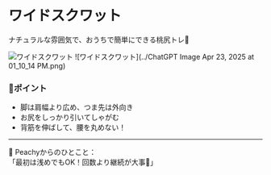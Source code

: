 # ワイドスクワット

ナチュラルな雰囲気で、おうちで簡単にできる桃尻トレ🩷  

![ワイドスクワット](../images/wide-squat.jpg)
![ワイドスクワット](../ChatGPT Image Apr 23, 2025 at 01_10_14 PM.png)
### 🔸ポイント
- 脚は肩幅より広め、つま先は外向き
- お尻をしっかり引いてしゃがむ
- 背筋を伸ばして、腰を丸めない！

---

🍑 Peachyからのひとこと：  
「最初は浅めでもOK！回数より継続が大事💪」

